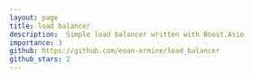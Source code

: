 ```yaml
---
layout: page
title: load balancer
description:  Simple load balancer written with Boost.Asio 
importance: 3
github: https://github.com/eoan-ermine/load_balancer
github_stars: 2
---
```


